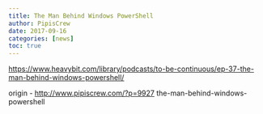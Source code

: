 ```yaml
---
title: The Man Behind Windows PowerShell
author: PipisCrew
date: 2017-09-16
categories: [news]
toc: true
---
```


https://www.heavybit.com/library/podcasts/to-be-continuous/ep-37-the-man-behind-windows-powershell/

origin - http://www.pipiscrew.com/?p=9927 the-man-behind-windows-powershell